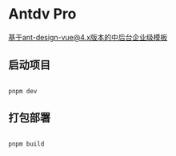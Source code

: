 # Antdv Pro

基于ant-design-vue@4.x版本的中后台企业级模板


## 启动项目

```shell

pnpm dev

```

## 打包部署

```shell

pnpm build

```
